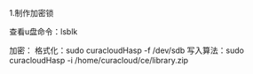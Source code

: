 1.制作加密锁

查看u盘命令：lsblk

加密：
格式化：sudo curacloudHasp -f /dev/sdb
写入算法：sudo curacloudHasp -i /home/curacloud/ce/library.zip